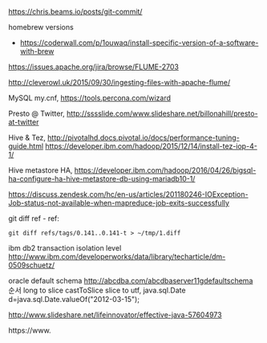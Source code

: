 https://chris.beams.io/posts/git-commit/

homebrew versions
- https://coderwall.com/p/1ouwaq/install-specific-version-of-a-software-with-brew

https://issues.apache.org/jira/browse/FLUME-2703

http://cleverowl.uk/2015/09/30/ingesting-files-with-apache-flume/

MySQL my.cnf, https://tools.percona.com/wizard

Presto @ Twitter, http://sssslide.com/www.slideshare.net/billonahill/presto-at-twitter

Hive & Tez, http://pivotalhd.docs.pivotal.io/docs/performance-tuning-guide.html
https://developer.ibm.com/hadoop/2015/12/14/install-tez-iop-4-1/

Hive metastore HA, https://developer.ibm.com/hadoop/2016/04/26/bigsql-ha-configure-ha-hive-metastore-db-using-mariadb10-1/

https://discuss.zendesk.com/hc/en-us/articles/201180246-IOException-Job-status-not-available-when-mapreduce-job-exits-successfully

git diff ref - ref:
```
git diff refs/tags/0.141..0.141-t > ~/tmp/1.diff
```

ibm db2 transaction isolation level http://www.ibm.com/developerworks/data/library/techarticle/dm-0509schuetz/

oracle default schema http://abcdba.com/abcdbaserver11gdefaultschema
순서 long to slice castToSlice 
slice to utf, 
 java.sql.Date d=java.sql.Date.valueOf("2012-03-15");

http://www.slideshare.net/lifeinnovator/effective-java-57604973

https://www.